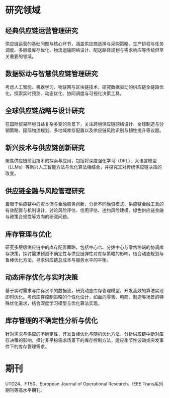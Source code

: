 # 研究领域
## 经典供应链运营管理研究
供应链运营的基础问题与核心环节，涵盖供应商选择与采购策略、生产排程与任务调度、多层级库存优化、物流运输网络设计、配送路径规划与需求响应等传统但至关重要的领域。

## 数据驱动与智慧供应链管理研究
考虑人工智能、机器学习、物联网与区块链技术，研究数据驱动的供应链全链路优化，探索实时预测、动态优化、协同调度与可视化决策工具。

## 全球供应链战略与设计研究
在国际贸易环境日益复杂多变的背景下，关注跨境供应链网络设计、全球制造与分销策略、国际物流规划、多地域库存配置以及供应链风险识别与韧性提升等议题。

## 新兴技术与供应链创新研究
聚焦供应链前沿技术的探索与应用，包括将深度强化学习（DRL）、大语言模型（LLMs）等新兴人工智能方法与优化算法相结合，并探究其对传统供应链决策的改变。

## 供应链金融与风险管理研究
着眼于供应链中的资本流与金融服务创新，分析不同融资模式、供应链金融工具的有效配置与机制设计，讨论风险评估、信用评估、违约风险建模、绿色供应链金融与政策合规性等方向的研究问题。

## 库存管理与优化
研究多层级供应链中的库存配置策略，包括中心仓、分拨中心与零售终端的协调库存决策，探讨需求预测不确定性与供应链弹性对库存策略的影响，结合动态规划与鲁棒优化方法，寻求供应链总成本与服务水平的平衡。

## 动态库存优化与实时决策
基于实时需求与库存水平的数据流，研究动态库存管理模型，开发高效的算法实现即时优化。考虑库存控制策略的个性化设计，如面向零售、电商、制造等场景的特殊优化需求，结合深度学习模型与优化算法实现。

## 库存管理的不确定性分析与优化
针对需求与供应的不确定性，开发鲁棒优化与随机优化方法，分析供应链中断对库存决策的影响，探讨非平稳需求场景下的库存控制方法，适应季节性波动或突发事件下的库存管理需求。

# 期刊
UTD24、FT50、European Journal of Operational Research、IEEE Trans系列期刊等高水平期刊。